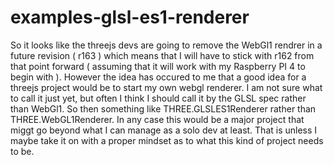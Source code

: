 # examples-glsl-es1-renderer

So it looks like the threejs devs are going to remove the WebGl1 rendrer in a future revision \( r163 \) which means that I will have to stick with r162 from that point forward \( assuming that it will work with my Raspberry PI 4 to begin with \). However the idea has occured to me that a good idea for a threejs project would be to start my own webgl renderer. I am not sure what to call it just yet, but often I think I should call it by the GLSL spec rather than WebGl1. So then something like THREE.GLSLES1Renderer rather than THREE.WebGL1Renderer. In any case this would be a major project that miggt go beyond what I can manage as a solo dev at least. That is unless I maybe take it on with a proper mindset as to what this kind of project needs to be.
